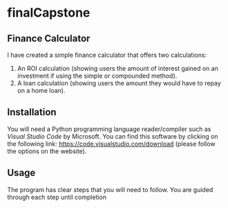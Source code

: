 # finalCapstone
## Finance Calculator
I have created a simple finance calculator that offers two calculations:
1) An ROI calculation (showing users the amount of interest gained on an investment if using the simple or compounded method).
2) A loan calculation (showing users the amount they would have to repay on a home loan).

## Installation
You will need a Python programming language reader/compiler such as *Visual Studio Code* by Microsoft. You can find this software by clicking on the following link:
https://code.visualstudio.com/download (please follow the options on the website).

## Usage
The program has clear steps that you will need to follow. You are guided through each step until completion
